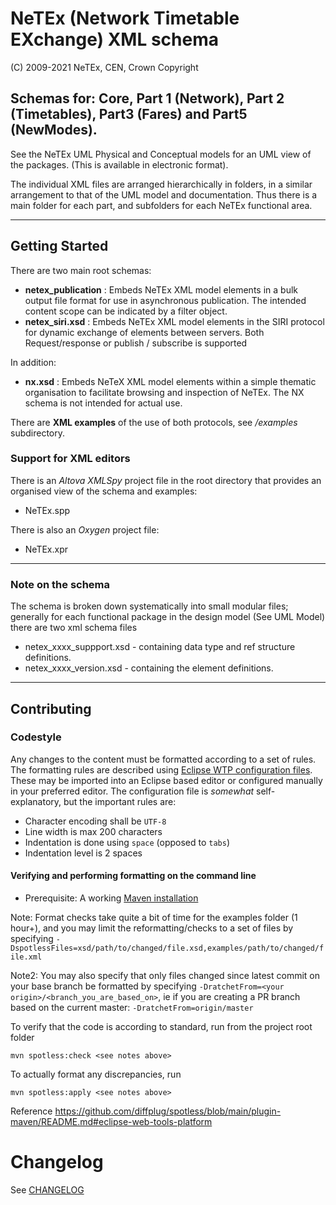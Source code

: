 # NeTEx (Network Timetable EXchange) XML schema
(C) 2009-2021  NeTEx, CEN, Crown Copyright

## Schemas for: Core, Part 1 (Network),  Part 2 (Timetables), Part3 (Fares) and Part5 (NewModes).
                            
See the NeTEx UML Physical and Conceptual models for an UML view of the packages. (This is available in electronic format).

The individual  XML files  are arranged hierarchically in folders, in a similar arrangement to that of the UML model and documentation. Thus there is a main folder for each part, and subfolders for each NeTEx functional area.

----
## Getting Started
There are two main root schemas:
 - **netex_publication** : Embeds NeTEx XML model elements in a bulk output file format for use in asynchronous publication. The intended content scope can be indicated by a filter object.
 - **netex_siri.xsd** : Embeds NeTEx XML model elements in the SIRI protocol for dynamic exchange of elements between servers. Both Request/response or publish / subscribe is supported

In addition:

 - **nx.xsd** : Embeds NeTeX XML model elements within a simple thematic organisation to facilitate browsing and inspection of NeTEx.   The NX schema is not intended for actual use.

There are **XML examples** of the use of both protocols, see */examples* subdirectory.

### Support for XML editors
There is an _Altova XMLSpy_ project file in the root directory  that provides an organised view  of the schema and examples:
 - NeTEx.spp

There is also an _Oxygen_ project file:
  - NeTEx.xpr
----
### Note on the schema
The schema is broken down systematically into small modular files; generally for each functional package in the design model  (See UML Model) there are two xml schema files
 - netex_xxxx_suppport.xsd - containing data type  and ref structure definitions.
 - netex_xxxx_version.xsd - containing the element definitions.
----
 
## Contributing

### Codestyle
Any changes to the content must be formatted according to a set of rules. The formatting rules are described using [Eclipse WTP configuration files](eclipsecodestyle/xml.prefs). 
These may be imported into an Eclipse based editor or configured manually in your preferred editor. The configuration file is *somewhat* self-explanatory, but the important rules are:
* Character encoding shall be `UTF-8`
* Line width is max 200 characters
* Indentation is done using `space` (opposed to `tabs`)
* Indentation level is 2 spaces


#### Verifying and performing formatting on the command line

* Prerequisite: A working [Maven installation](https://maven.apache.org/)

Note: Format checks take quite a bit of time for the examples folder (1 hour+), and you may limit the reformatting/checks to a set of files by specifying 
`-DspotlessFiles=xsd/path/to/changed/file.xsd,examples/path/to/changed/file.xml`

Note2: You may also specify that only files changed since latest commit on your base branch be formatted by specifying
`-DratchetFrom=<your origin>/<branch_you_are_based_on>`, ie if you are creating a PR branch based on the current master: `-DratchetFrom=origin/master`

To verify that the code is according to standard, run from the project root folder
```
mvn spotless:check <see notes above>
```

To actually format any discrepancies, run
```
mvn spotless:apply <see notes above>
```

Reference https://github.com/diffplug/spotless/blob/main/plugin-maven/README.md#eclipse-web-tools-platform

# Changelog

See [CHANGELOG](CHANGELOG.md)

